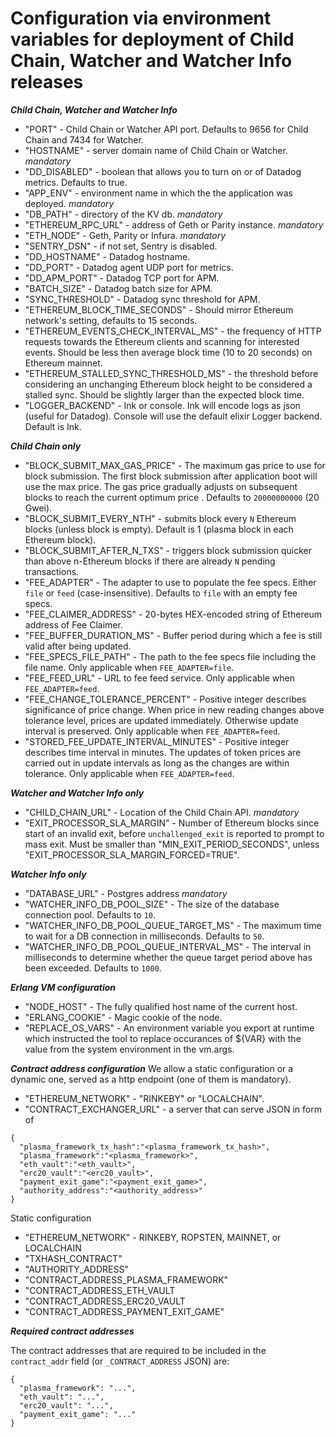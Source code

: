 # Configuration via environment variables for deployment of Child Chain, Watcher and Watcher Info releases

***Child Chain, Watcher and Watcher Info***

- "PORT" - Child Chain or Watcher API port. Defaults to 9656 for Child Chain and 7434 for Watcher.
- "HOSTNAME" - server domain name of Child Chain or Watcher. *mandatory*
- "DD_DISABLED" - boolean that allows you to turn on or of Datadog metrics. Defaults to true.
- "APP_ENV" - environment name in which the the application was deployed. *mandatory*
- "DB_PATH" - directory of the KV db. *mandatory*
- "ETHEREUM_RPC_URL" - address of Geth or Parity instance. *mandatory*
- "ETH_NODE" - Geth, Parity or Infura. *mandatory*
- "SENTRY_DSN" - if not set, Sentry is disabled.
- "DD_HOSTNAME" - Datadog hostname.
- "DD_PORT" - Datadog agent UDP port for metrics.
- "DD_APM_PORT" - Datadog TCP port for APM.
- "BATCH_SIZE" - Datadog batch size for APM.
- "SYNC_THRESHOLD" - Datadog sync threshold for APM.
- "ETHEREUM_BLOCK_TIME_SECONDS" - Should mirror Ethereum network's setting, defaults to 15 seconds.
- "ETHEREUM_EVENTS_CHECK_INTERVAL_MS" - the frequency of HTTP requests towards the Ethereum clients and scanning for interested events. Should be less then average block time (10 to 20 seconds) on Ethereum mainnet.
- "ETHEREUM_STALLED_SYNC_THRESHOLD_MS" - the threshold before considering an unchanging Ethereum block height to be considered a stalled sync. Should be slightly larger than the expected block time.
- "LOGGER_BACKEND" - Ink or console. Ink will encode logs as json (useful for Datadog). Console will use the default elixir Logger backend. Default is Ink.

***Child Chain only***

- "BLOCK_SUBMIT_MAX_GAS_PRICE" - The maximum gas price to use for block submission. The first block submission after application boot will use the max price. The gas price gradually adjusts on subsequent blocks to reach the current optimum price . Defaults to `20000000000` (20 Gwei).
- "BLOCK_SUBMIT_EVERY_NTH" - submits block every `N` Ethereum blocks (unless block is empty). Default is 1 (plasma block in each Ethereum block).
- "BLOCK_SUBMIT_AFTER_N_TXS" - triggers block submission quicker than above n-Ethereum blocks if there are already `N` pending transactions.
- "FEE_ADAPTER" - The adapter to use to populate the fee specs. Either `file` or `feed` (case-insensitive). Defaults to `file` with an empty fee specs.
- "FEE_CLAIMER_ADDRESS" - 20-bytes HEX-encoded string of Ethereum address of Fee Claimer.
- "FEE_BUFFER_DURATION_MS" - Buffer period during which a fee is still valid after being updated.
- "FEE_SPECS_FILE_PATH" - The path to the fee specs file including the file name.  Only applicable when `FEE_ADAPTER=file`.
- "FEE_FEED_URL" - URL to fee feed service. Only applicable when `FEE_ADAPTER=feed`.
- "FEE_CHANGE_TOLERANCE_PERCENT" - Positive integer describes significance of price change. When price in new reading changes above tolerance level, prices are updated immediately. Otherwise update interval is preserved. Only applicable when `FEE_ADAPTER=feed`.
- "STORED_FEE_UPDATE_INTERVAL_MINUTES" - Positive integer describes time interval in minutes. The updates of token prices are carried out in update intervals as long as the changes are within tolerance. Only applicable when `FEE_ADAPTER=feed`.

***Watcher and Watcher Info only***

- "CHILD_CHAIN_URL" - Location of the Child Chain API. *mandatory*
- "EXIT_PROCESSOR_SLA_MARGIN" - Number of Ethereum blocks since start of an invalid exit, before `unchallenged_exit` is reported to prompt to mass exit. Must be smaller than "MIN_EXIT_PERIOD_SECONDS", unless "EXIT_PROCESSOR_SLA_MARGIN_FORCED=TRUE".

***Watcher Info only***

- "DATABASE_URL" - Postgres address *mandatory*
- "WATCHER_INFO_DB_POOL_SIZE" - The size of the database connection pool. Defaults to `10`.
- "WATCHER_INFO_DB_POOL_QUEUE_TARGET_MS" - The maximum time to wait for a DB connection in milliseconds. Defaults to `50`.
- "WATCHER_INFO_DB_POOL_QUEUE_INTERVAL_MS" - The interval in milliseconds to determine whether the queue target period above has been exceeded. Defaults to `1000`.

***Erlang VM configuration***

- "NODE_HOST" - The fully qualified host name of the current host.
- "ERLANG_COOKIE" - Magic cookie of the node.
- "REPLACE_OS_VARS" - An environment variable you export at runtime which instructed the tool to replace occurances of ${VAR} with the value from the system environment in the vm.args.

***Contract address configuration***
We allow a static configuration or a dynamic one, served as a http endpoint (one of them is mandatory).

- "ETHEREUM_NETWORK" - "RINKEBY" or "LOCALCHAIN".
- "CONTRACT_EXCHANGER_URL" - a server that can serve JSON in form of
```
{
  "plasma_framework_tx_hash":"<plasma_framework_tx_hash>",
  "plasma_framework":"<plasma_framework>",
  "eth_vault":"<eth_vault>",
  "erc20_vault":"<erc20_vault>",
  "payment_exit_game":"<payment_exit_game>",
  "authority_address":"<authority_address>"
}
```
Static configuration

- "ETHEREUM_NETWORK" - RINKEBY, ROPSTEN, MAINNET, or LOCALCHAIN
- "TXHASH_CONTRACT"
- "AUTHORITY_ADDRESS"
- "CONTRACT_ADDRESS_PLASMA_FRAMEWORK"
- "CONTRACT_ADDRESS_ETH_VAULT
- "CONTRACT_ADDRESS_ERC20_VAULT
- "CONTRACT_ADDRESS_PAYMENT_EXIT_GAME"

***Required contract addresses***

The contract addresses that are required to be included in the `contract_addr` field (or `_CONTRACT_ADDRESS` JSON) are:

```
{
  "plasma_framework": "...",
  "eth_vault": "...",
  "erc20_vault": "...",
  "payment_exit_game": "..."
}
```
